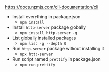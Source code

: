 https://docs.npmjs.com/cli-documentation/cli
* Install everything in package.json
    * `npm install`
* Install `http-server` package globally
    * `npm install http-server -g`
* List globally installed packages
    * `npm list -g --depth 0`
* Run `http-server` package without installing it
    * `npx http-server`
* Run script named `prettify` in package.json
    * `npm run prettify`